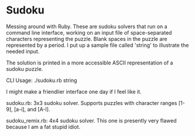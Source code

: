 # Sudoku
Messing around with Ruby.  These are sudoku solvers that run on a command line interface, working on an input file of space-separated characters representing the puzzle.  Blank spaces in the puzzle are represented by a period. I put up a sample file called 'string' to illustrate the needed input.  

The solution is printed in a more accessible ASCII representation of a sudoku puzzle.

CLI Usage: ./sudoku.rb string
 
I might make a friendlier interface one day if I feel like it.

sudoku.rb: 3x3 sudoku solver. Supports puzzles with character ranges [1-9], [a-i], and [A-I].

sudoku_remix.rb: 4x4 sudoku solver.  This one is presently very flawed because I am a fat stupid idiot.
